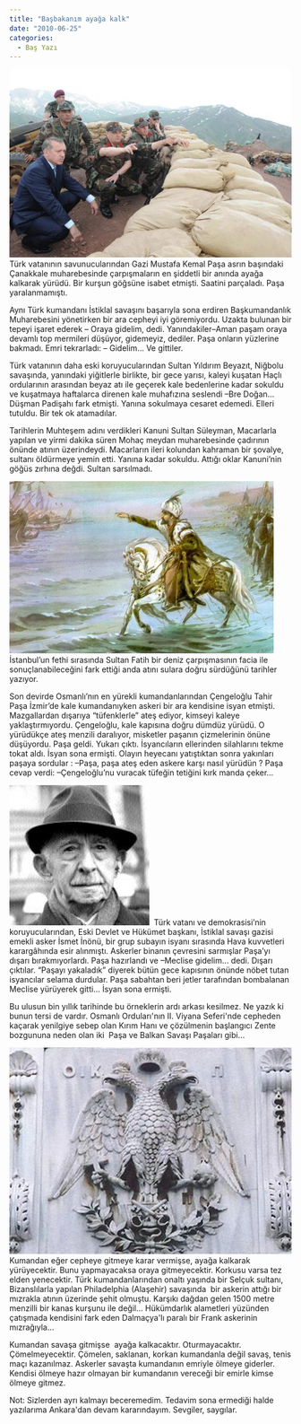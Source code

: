 ```yaml
---
title: "Başbakanım ayağa kalk"
date: "2010-06-25"
categories: 
  - Baş Yazı
---
```


[](../uploads/2010/06/3c24b.jpg "3c24b.jpg")[![erdogan.jpg](../uploads/2010/06/erdogan.jpg)](../uploads/2010/06/erdogan.jpg "erdogan.jpg") Türk vatanının savunucularından Gazi Mustafa Kemal Paşa asrın başındaki Çanakkale muharebesinde çarpışmaların en şiddetli bir anında ayağa kalkarak yürüdü. Bir kurşun göğsüne isabet etmişti. Saatini parçaladı. Paşa yaralanmamıştı.

Aynı Türk kumandanı İstiklal savaşını başarıyla sona erdiren Başkumandanlık Muharebesini yönetirken bir ara cepheyi iyi göremiyordu. Uzakta bulunan bir tepeyi işaret ederek – Oraya gidelim, dedi. Yanındakiler–Aman paşam oraya devamlı top mermileri düşüyor, gidemeyiz, dediler. Paşa onların yüzlerine bakmadı. Emri tekrarladı: – Gidelim… Ve gittiler. 

Türk vatanının daha eski koruyucularından Sultan Yıldırım Beyazıt, Niğbolu savaşında, yanındaki yiğitlerle birlikte, bir gece yarısı, kaleyi kuşatan Haçlı ordularının arasından beyaz atı ile geçerek kale bedenlerine kadar sokuldu ve kuşatmaya haftalarca direnen kale muhafızına seslendi –Bre Doğan... Düşman Padişahı fark etmişti. Yanına sokulmaya cesaret edemedi. Elleri tutuldu. Bir tek ok atamadılar.

Tarihlerin Muhteşem adını verdikleri Kanuni Sultan Süleyman, Macarlarla yapılan ve yirmi dakika süren Mohaç meydan muharebesinde çadırının önünde atının üzerindeydi. Macarların ileri kolundan kahraman bir şovalye, sultanı öldürmeye yemin etti. Yanına kadar sokuldu. Attığı oklar Kanuni’nin göğüs zırhına değdi. Sultan sarsılmadı.

[![09f07538e222c5f40b7a29bd3a0a25ac_1266246937.jpg](../uploads/2010/06/09f07538e222c5f40b7a29bd3a0a25ac_1266246937.jpg)](../uploads/2010/06/09f07538e222c5f40b7a29bd3a0a25ac_1266246937.jpg "09f07538e222c5f40b7a29bd3a0a25ac_1266246937.jpg") İstanbul’un fethi sırasında Sultan Fatih bir deniz çarpışmasının facia ile sonuçlanabileceğini fark ettiği anda atını sulara doğru sürdüğünü tarihler yazıyor.

Son devirde Osmanlı’nın en yürekli kumandanlarından Çengeloğlu Tahir Paşa İzmir’de kale kumandanıyken askeri bir ara kendisine isyan etmişti. Mazgallardan dışarıya “tüfenklerle” ateş ediyor, kimseyi kaleye yaklaştırmıyordu. Çengeloğlu, kale kapısına doğru dümdüz yürüdü. O yürüdükçe ateş menzili daralıyor, misketler paşanın çizmelerinin önüne düşüyordu. Paşa geldi. Yukarı çıktı. İsyancıların ellerinden silahlarını tekme tokat aldı. İsyan sona ermişti. Olayın heyecanı yatıştıktan sonra yakınları paşaya sordular : –Paşa, paşa ateş eden askere karşı nasıl yürüdün ? Paşa cevap verdi: –Çengeloğlu’nu vuracak tüfeğin tetiğini kırk manda çeker…

[![meclis-te-ismet-inonu-kavgasi_o.jpg](../uploads/2010/06/meclis-te-ismet-inonu-kavgasi_o.jpg)](../uploads/2010/06/meclis-te-ismet-inonu-kavgasi_o.jpg "meclis-te-ismet-inonu-kavgasi_o.jpg")  Türk vatanı ve demokrasisi’nin koruyucularından, Eski Devlet ve Hükümet başkanı, İstiklal savaşı gazisi emekli asker İsmet İnönü, bir grup subayın isyanı sırasında Hava kuvvetleri karargâhında esir alınmıştı. Askerler binanın çevresini sarmışlar Paşa’yı dışarı bırakmıyorlardı. Paşa hazırlandı ve –Meclise gidelim… dedi. Dışarı çıktılar. “Paşayı yakaladık” diyerek bütün gece kapısının önünde nöbet tutan isyancılar selama durdular. Paşa sabahtan beri jetler tarafından bombalanan Meclise yürüyerek gitti... İsyan sona ermişti.

Bu ulusun bin yıllık tarihinde bu örneklerin ardı arkası kesilmez. Ne yazık ki bunun tersi de vardır. Osmanlı Orduları'nın II. Viyana Seferi'nde cepheden kaçarak yenilgiye sebep olan Kırım Hanı ve çözülmenin başlangıcı Zente bozgununa neden olan iki  Paşa ve Balkan Savaşı Paşaları gibi…

[![__ift_ba__l___1.jpg](../uploads/2010/06/ift_ba__l___1.jpg)](../uploads/2010/06/ift_ba__l___1.jpg "__ift_ba__l___1.jpg") Kumandan eğer cepheye gitmeye karar vermişse, ayağa kalkarak yürüyecektir. Bunu yapmayacaksa oraya gitmeyecektir. Korkusu varsa tez elden yenecektir. Türk kumandanlarından onaltı yaşında bir Selçuk sultanı,  Bizanslılarla yapılan Philadelphia (Alaşehir) savaşında  bir askerin attığı bir mızrakla atının üzerinde şehit olmuştu. Karşıkı dağdan gelen 1500 metre menzilli bir kanas kurşunu ile değil... Hükümdarlık alametleri yüzünden çatışmada kendisini fark eden Dalmaçya'lı paralı bir Frank askerinin mızrağıyla…

Kumandan savaşa gitmişse  ayağa kalkacaktır. Oturmayacaktır. Çömelmeyecektir. Çömelen, saklanan, korkan kumandanla değil savaş, tenis maçı kazanılmaz. Askerler savaşta kumandanın emriyle ölmeye giderler. Kendisi ölmeye hazır olmayan bir kumandanın vereceği bir emirle kimse ölmeye gitmez.

Not: Sizlerden ayrı kalmayı beceremedim. Tedavim sona ermediği halde yazılarıma Ankara'dan devam kararındayım. Sevgiler, saygılar.
